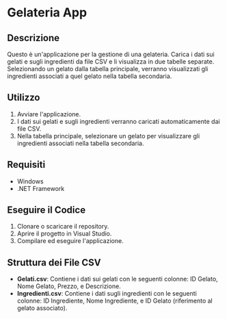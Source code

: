 # Gelateria App

## Descrizione
Questo è un'applicazione per la gestione di una gelateria. Carica i dati sui gelati e sugli ingredienti da file CSV e li visualizza in due tabelle separate. Selezionando un gelato dalla tabella principale, verranno visualizzati gli ingredienti associati a quel gelato nella tabella secondaria.

## Utilizzo
1. Avviare l'applicazione.
2. I dati sui gelati e sugli ingredienti verranno caricati automaticamente dai file CSV.
3. Nella tabella principale, selezionare un gelato per visualizzare gli ingredienti associati nella tabella secondaria.

## Requisiti
- Windows
- .NET Framework

## Eseguire il Codice
1. Clonare o scaricare il repository.
2. Aprire il progetto in Visual Studio.
3. Compilare ed eseguire l'applicazione.

## Struttura dei File CSV
- **Gelati.csv**: Contiene i dati sui gelati con le seguenti colonne: ID Gelato, Nome Gelato, Prezzo, e Descrizione.
- **Ingredienti.csv**: Contiene i dati sugli ingredienti con le seguenti colonne: ID Ingrediente, Nome Ingrediente, e ID Gelato (riferimento al gelato associato).
